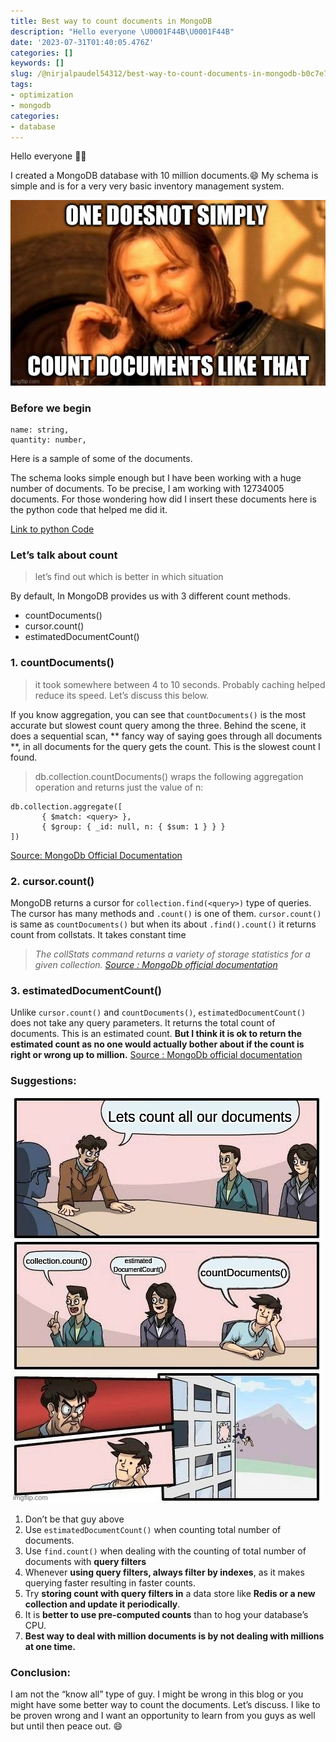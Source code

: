 ```yaml
---
title: Best way to count documents in MongoDB
description: "Hello everyone \U0001F44B\U0001F44B"
date: '2023-07-31T01:40:05.476Z'
categories: []
keywords: []
slug: /@nirjalpaudel54312/best-way-to-count-documents-in-mongodb-b0c7e7861286
tags:
- optimization
- mongodb
categories:
- database
---
```


Hello everyone 👋👋

I created a MongoDB database with 10 million documents.😄 My schema is simple and is for a very very basic inventory management system.

![](img/0__JogoK9GIXwjCikNF.png)

### Before we begin
```
name: string,
quantity: number,
```
Here is a sample of some of the documents.

The schema looks simple enough but I have been working with a huge number of documents. To be precise, I am working with 12734005 documents. For those wondering how did I insert these documents here is the python code that helped me did it.

[Link to python Code](https://pastebin.com/8dmqMYc9)

### Let’s talk about count

> let’s find out which is better in which situation

By default, In MongoDB provides us with 3 different count methods.

*   countDocuments()
*   cursor.count()
*   estimatedDocumentCount()

### 1. countDocuments()

> it took somewhere between 4 to 10 seconds. Probably caching helped reduce its speed. Let’s discuss this below.

If you know aggregation, you can see that `countDocuments()` is the most accurate but slowest count query among the three. Behind the scene, it does a sequential scan, \*\* fancy way of saying goes through all documents \*\*, in all documents for the query gets the count. This is the slowest count I found.

> db.collection.countDocuments() wraps the following aggregation operation and returns just the value of n:
```
db.collection.aggregate([
       { $match: <query> },
       { $group: { _id: null, n: { $sum: 1 } } }
])
```
[Source: MongoDb Official Documentation](https://docs.mongodb.com/manual/reference/method/db.collection.countDocuments/)

### 2\. cursor.count()

MongoDB returns a cursor for `collection.find(<query>)` type of queries. The cursor has many methods and `.count()` is one of them. `cursor.count()` is same as `countDocuments()` but when its about `.find().count()` it returns count from collstats. It takes constant time

> _The collStats command returns a variety of storage statistics for a given collection._ [_Source : MongoDb official documentation_](https://docs.mongodb.com/manual/reference/command/collStats/)

### 3\. estimatedDocumentCount()

Unlike `cursor.count()` and `countDocuments()`, `estimatedDocumentCount()` does not take any query parameters. It returns the total count of documents. This is an estimated count. **But I think it is ok to return the estimated count as no one would actually bother about if the count is right or wrong up to million.** [Source : MongoDb official documentation](https://docs.mongodb.com/manual/reference/method/db.collection.estimatedDocumentCount/)

### Suggestions:

![](img/0__v0VOFTfI0YYcrH1d.png)

1.  Don’t be that guy above
2.  Use `estimatedDocumentCount()` when counting total number of documents.
3.  Use `find.count()` when dealing with the counting of total number of documents with **query filters**
4.  Whenever **using query filters, always filter by indexes**, as it makes querying faster resulting in faster counts.
5.  Try **storing count with query filters in** a data store like **Redis or a new collection and update it periodically**.
6.  It is **better to use pre-computed counts** than to hog your database’s CPU.
7.  **Best way to deal with million documents is by not dealing with millions at one time.**

### Conclusion:

I am not the “know all” type of guy. I might be wrong in this blog or you might have some better way to count the documents. Let’s discuss. I like to be proven wrong and I want an opportunity to learn from you guys as well but until then peace out. 😄
